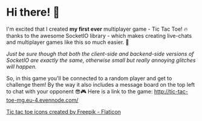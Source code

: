 # Hi there! 👋 
I'm excited that I created **my first ever** multiplayer game - Tic Tac Toe! 🔥 
thanks to the awesome SocketIO library - which makes creating live-chats and multiplayer games like this so much easier. 🤩 

*Just be sure though that both the client-side and backend-side versions of SocketIO are exactly the same, otherwise small but really annoying glitches will happen.*

So, in this game you'll be connected to a random player and get to challenge them! By the way it also includes a message board on the top left to chat with your opponent 😎🎮
Here is a link to the game: http://tic-tac-toe-mg.eu-4.evennode.com/

<a href="https://www.flaticon.com/free-icons/tic-tac-toe" title="tic tac toe icons">Tic tac toe icons created by Freepik - Flaticon</a>
